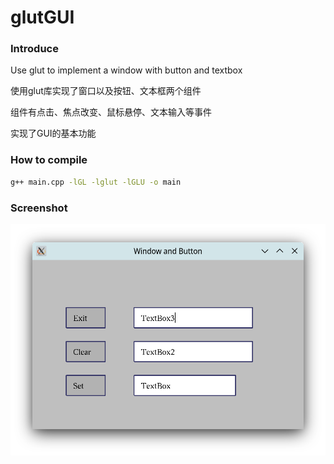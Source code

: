 # glutGUI
### Introduce
Use glut to implement a window with button and textbox

使用glut库实现了窗口以及按钮、文本框两个组件

组件有点击、焦点改变、鼠标悬停、文本输入等事件

实现了GUI的基本功能

### How to compile
```bash
g++ main.cpp -lGL -lglut -lGLU -o main
```

### Screenshot
![](https://github.com/lvchenjia/glutGUI/blob/main/Screenshot_20230202_165933.png?raw=true)
